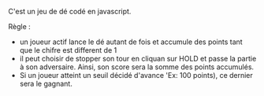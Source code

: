 C'est un jeu de dé codé en javascript.

Règle :
- un joueur actif lance le dé autant de fois et accumule des points tant que le chifre est different de 1
- il peut choisir de stopper son tour en cliquan sur HOLD et passe la partie à son adversaire. Ainsi, son score sera la somme des points accumulés.
- Si un joueur atteint un seuil décidé d'avance 'Ex: 100 points), ce dernier sera le gagnant.
